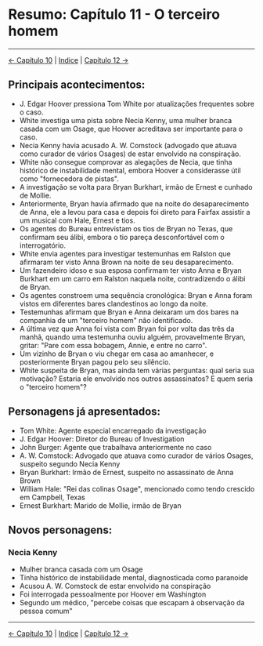 # Resumo: Capítulo 11 - O terceiro homem
---
[← Capítulo 10](assassinos_da_lua_das_flores_chapter_10_resumo.md) | [Indice](README.md) | [Capítulo 12 →](assassinos_da_lua_das_flores_chapter_12_resumo.md)

## Principais acontecimentos:
- J. Edgar Hoover pressiona Tom White por atualizações frequentes sobre o caso.
- White investiga uma pista sobre Necia Kenny, uma mulher branca casada com um Osage, que Hoover acreditava ser importante para o caso.
- Necia Kenny havia acusado A. W. Comstock (advogado que atuava como curador de vários Osages) de estar envolvido na conspiração.
- White não consegue comprovar as alegações de Necia, que tinha histórico de instabilidade mental, embora Hoover a considerasse útil como "fornecedora de pistas".
- A investigação se volta para Bryan Burkhart, irmão de Ernest e cunhado de Mollie.
- Anteriormente, Bryan havia afirmado que na noite do desaparecimento de Anna, ele a levou para casa e depois foi direto para Fairfax assistir a um musical com Hale, Ernest e tios.
- Os agentes do Bureau entrevistam os tios de Bryan no Texas, que confirmam seu álibi, embora o tio pareça desconfortável com o interrogatório.
- White envia agentes para investigar testemunhas em Ralston que afirmaram ter visto Anna Brown na noite de seu desaparecimento.
- Um fazendeiro idoso e sua esposa confirmam ter visto Anna e Bryan Burkhart em um carro em Ralston naquela noite, contradizendo o álibi de Bryan.
- Os agentes constroem uma sequência cronológica: Bryan e Anna foram vistos em diferentes bares clandestinos ao longo da noite.
- Testemunhas afirmam que Bryan e Anna deixaram um dos bares na companhia de um "terceiro homem" não identificado.
- A última vez que Anna foi vista com Bryan foi por volta das três da manhã, quando uma testemunha ouviu alguém, provavelmente Bryan, gritar: "Pare com essa bobagem, Annie, e entre no carro".
- Um vizinho de Bryan o viu chegar em casa ao amanhecer, e posteriormente Bryan pagou pelo seu silêncio.
- White suspeita de Bryan, mas ainda tem várias perguntas: qual seria sua motivação? Estaria ele envolvido nos outros assassinatos? E quem seria o "terceiro homem"?

## Personagens já apresentados:
- Tom White: Agente especial encarregado da investigação
- J. Edgar Hoover: Diretor do Bureau of Investigation
- John Burger: Agente que trabalhava anteriormente no caso
- A. W. Comstock: Advogado que atuava como curador de vários Osages, suspeito segundo Necia Kenny
- Bryan Burkhart: Irmão de Ernest, suspeito no assassinato de Anna Brown
- William Hale: "Rei das colinas Osage", mencionado como tendo crescido em Campbell, Texas
- Ernest Burkhart: Marido de Mollie, irmão de Bryan

## Novos personagens:

### Necia Kenny
- Mulher branca casada com um Osage
- Tinha histórico de instabilidade mental, diagnosticada como paranoide
- Acusou A. W. Comstock de estar envolvido na conspiração
- Foi interrogada pessoalmente por Hoover em Washington
- Segundo um médico, "percebe coisas que escapam à observação da pessoa comum" 
---
[← Capítulo 10](assassinos_da_lua_das_flores_chapter_10_resumo.md) | [Indice](README.md) | [Capítulo 12 →](assassinos_da_lua_das_flores_chapter_12_resumo.md)